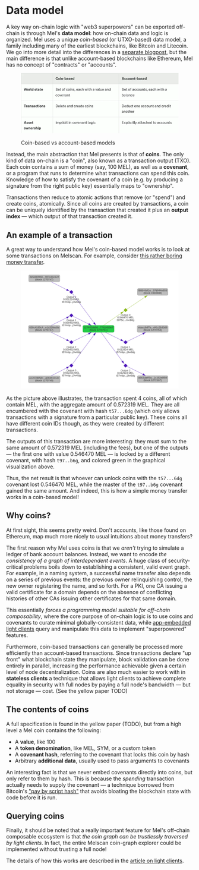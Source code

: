 # Data model

A key way on-chain logic with "web3 superpowers" can be exported off-chain is through Mel's **data model**: how on-chain data and logic is organized. Mel uses a unique _coin-based_ (or UTXO-based) data model, a family including many of the earliest blockchains, like Bitcoin and Litecoin. We go into more detail into the differences in a [separate blogpost](https://medium.com/themelio/utxos-vs-accounts-54b3bbeb4428), but the main difference is that unlike account-based blockchains like Ethereum, Mel has no concept of "contracts" or "accounts".

<figure><img src="../.gitbook/assets/image (5).png" alt=""><figcaption><p>Coin-based vs account-based models</p></figcaption></figure>

Instead, the main abstraction that Mel presents is that of **coins**. The only kind of data on-chain is a "coin", also known as a transaction output (TXO). Each coin contains a sum of money (say, 100 MEL), as well as a **covenant**, or a program that runs to determine what transactions can spend this coin. Knowledge of how to satisfy the covenant of a coin (e.g. by producing a signature from the right public key) essentially maps to "ownership".

Transactions then reduce to atomic actions that remove (or "spend") and create coins, atomically. Since all coins are created by transactions, a coin can be uniquely identified by the transaction that created it plus an **output index** — which output of that transaction created it.

## An example of a transaction

A great way to understand how Mel's coin-based model works is to look at some transactions on Melscan. For example, consider [this rather boring money transfer](https://melscan.io/blocks/1270751/127442da8d5f7a20607e1ab99efb1e22717be852c1b56de02e8e5377fcb450e7).

<figure><img src="../.gitbook/assets/coingraph.png" alt=""><figcaption></figcaption></figure>

As the picture above illustrates, the transaction spent 4 coins, all of which contain MEL, with the aggregate amount of 0.572319 MEL. They are all encumbered with the covenant with hash `t57...6dg` (which only allows transactions with a signature from a particular public key). These coins all have different coin IDs though, as they were created by different transactions.

The outputs of this transaction are more interesting: they must sum to the same amount of 0.572319 MEL (including the fees), but one of the outputs — the first one with value 0.546470 MEL — is locked by a different covenant, with hash `t97..b6g`, and colored green in the graphical visualization above.

Thus, the net result is that whoever can unlock coins with the `t57...6dg` covenant lost 0.546470 MEL, while the master of the `t97..b6g` covenant gained the same amount. And indeed, this is how a simple money transfer works in a coin-based model!

## Why coins?

At first sight, this seems pretty weird. Don't accounts, like those found on Ethereum, map much more nicely to usual intuitions about money transfers?

The first reason why Mel uses coins is that we _aren't_ trying to simulate a ledger of bank account balances. Instead, we want to encode _the consistency of a graph of interdependent events_. A huge class of security-critical problems boils down to establishing a consistent, valid event graph. For example, in a naming system, a successful name transfer also depends on a series of previous events: the previous owner relinquishing control, the new owner registering the name, and so forth. For a PKI, one CA issuing a valid certificate for a domain depends on the absence of conflicting histories of other CAs issuing other certificates for that same domain.

This essentially _forces a programming model suitable for off-chain composability_, where the core purpose of on-chain logic is to use coins and covenants to curate minimal globally-consistent data, while [app-embedded light clients](light-clients.md) query and manipulate this data to implement "superpowered" features.

Furthermore, coin-based transactions can generally be processed more efficiently than account-based transactions. Since transactions declare "up front" what blockchain state they manipulate, block validation can be done entirely in parallel, increasing the performance achievable given a certain level of node decentralization. Coins are also much easier to work with in **stateless clients** a technique that allows light clients to achieve complete equality in security with full nodes by paying a full node's bandwidth — but not storage — cost. (See the yellow paper TODO)

## The contents of coins

A full specification is found in the yellow paper (TODO), but from a high level a Mel coin contains the following:

* A **value**, like 100
* A **token denomination**, like MEL, SYM, or a custom token
* A **covenant hash**, referring to the covenant that locks this coin by hash
* Arbitrary **additional data**, usually used to pass arguments to covenants

An interesting fact is that we never embed covenants directly into coins, but only refer to them by hash. This is because the _spending_ transaction actually needs to supply the covenant — a technique borrowed from Bitcoin's ["pay by script hash"](https://en.bitcoin.it/wiki/Pay\_to\_script\_hash) that avoids bloating the blockchain state with code before it is run.

## Querying coins

Finally, it should be noted that a really important feature for Mel's off-chain composable ecosystem is that _the coin graph can be trustlessly traversed by light clients_. In fact, the entire Melscan coin-graph explorer could be implemented without trusting a full node!

The details of how this works are described in the [article on light clients](light-clients.md).

